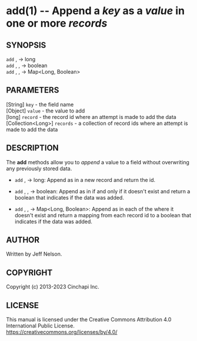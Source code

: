 add(1) -- Append a *key* as a *value* in one or more *records*
==============================================================

## SYNOPSIS

`add` <key>, <value> -> long<br />
`add` <key>, <value>, <record> -> boolean<br />
`add` <key>, <value>, <records> -> Map&lt;Long, Boolean&gt;<br />

## PARAMETERS
[String] `key` - the field name<br />
[Object] `value` - the value to add<br />
[long] `record` - the record id where an attempt is made to add the data<br />
[Collection&lt;Long&gt;] `records` - a collection of record ids where an attempt is made to add the data<br />

## DESCRIPTION
The **add** methods allow you to *append* a value to a field without overwriting any previously stored data.

  * `add` <key>, <value> -> long:
    Append <key> as <value> in a new record and return the id.

  * `add` <key>, <value>, <record> -> boolean:
    Append <key> as <value> in <record> if and only if it doesn't exist and return a boolean that indicates if the data was added.

  * `add` <key>, <value>, <records> -> Map&lt;Long, Boolean&gt;:
    Append <key> as <value> in each of the <records> where it doesn't exist and return a mapping from each record id to a boolean that indicates if the data was added.

## AUTHOR
Written by Jeff Nelson.

## COPYRIGHT
Copyright (c) 2013-2023 Cinchapi Inc.

## LICENSE
This manual is licensed under the Creative Commons Attribution 4.0 International Public License. <br />
https://creativecommons.org/licenses/by/4.0/
